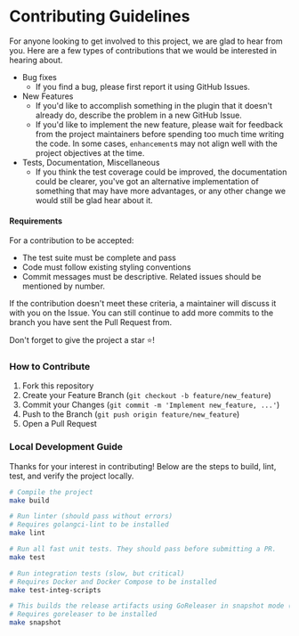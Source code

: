# Contributing Guidelines

For anyone looking to get involved to this project, we are glad to hear from you. Here are a few types of contributions
that we would be interested in hearing about.

- Bug fixes
    - If you find a bug, please first report it using GitHub Issues.
- New Features
    - If you'd like to accomplish something in the plugin that it doesn't already do, describe the problem in a new
      GitHub Issue.
    - If you'd like to implement the new feature, please wait for feedback from the project maintainers before spending
      too much time writing the code. In some cases, `enhancement`s may not align well with the project objectives at
      the time.
- Tests, Documentation, Miscellaneous
    - If you think the test coverage could be improved, the documentation could be clearer, you've got an alternative
      implementation of something that may have more advantages, or any other change we would still be glad hear about
      it.

#### Requirements

For a contribution to be accepted:

- The test suite must be complete and pass
- Code must follow existing styling conventions
- Commit messages must be descriptive. Related issues should be mentioned by number.

If the contribution doesn't meet these criteria, a maintainer will discuss it with you on the Issue. You can still
continue to add more commits to the branch you have sent the Pull Request from.

Don't forget to give the project a star ⭐!

### How to Contribute

1. Fork this repository
2. Create your Feature Branch (`git checkout -b feature/new_feature`)
3. Commit your Changes (`git commit -m 'Implement new_feature, ...'`)
4. Push to the Branch (`git push origin feature/new_feature`)
5. Open a Pull Request

### Local Development Guide

Thanks for your interest in contributing! Below are the steps to build, lint, test, and verify the project locally.

```bash
# Compile the project
make build

# Run linter (should pass without errors)
# Requires golangci-lint to be installed
make lint

# Run all fast unit tests. They should pass before submitting a PR.
make test

# Run integration tests (slow, but critical)
# Requires Docker and Docker Compose to be installed
make test-integ-scripts

# This builds the release artifacts using GoReleaser in snapshot mode (nothing is published).
# Requires goreleaser to be installed
make snapshot
```
